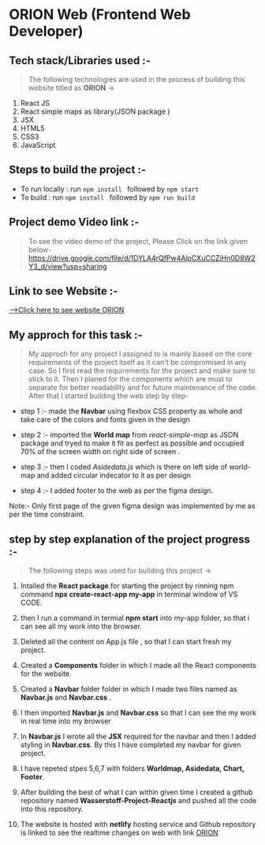# ORION Web (Frontend Web Developer)

## Tech stack/Libraries used :-

> The following technologies are used in the process of building this website titled as **ORION** ->

1. React JS
2. React simple maps as library(JSON package )
3. JSX
4. HTML5
5. CSS3
6. JavaScript

## Steps to build the project :-
- To run locally : run `npm install ` followed by `npm start`
- To build : run `npm install ` followed by `npm run build`

## Project demo Video link :- 
>To see the video demo of the project, Please Click on the link given below- 
https://drive.google.com/file/d/1DYLA4rQfPw4AlpCXuCCZiHn0D8W2Y3_d/view?usp=sharing


## Link to see Website :-

[-->Click here to see website ORION](https://wasserstoff-orion-reactjs-project2023.netlify.app/)


## My approch for this task :-
>My approch for any project I assigned to is mainly based on the core requirements of the project itself as it can't be compromised in any case. So I first read the requirements for the project and make sure to stick to it.
Then I planed for the components which are must to separate for better readability and for future maintenance of the code. After that I started building the web step by step-

- step 1 :- made the **Navbar** using  flexbox CSS property as whole and take care of the colors and fonts given in the design 

- step 2 :- imported the **World map** from *react-simple-map* as JSON package and tryed to make it fit as perfect as possible and occupied 70% of the screen width on right side of screen .

- step 3 :- then I coded *Asidedata.js* which is there on left side of world-map and added circular indecator to it as per design 

- step 4 :- I added footer to the web as per the figma design.

Note:- Only first page of the given figma design was implemented by me as per the time constraint.


## step by step explanation of the project progress  :-

> The following steps was used for building this project ->

1. Intalled the **React package** for starting the project by rinning npm command **npx create-react-app my-app** in terminal window of VS CODE.

2. then I run a command in termial **npm start** into my-app folder, so that i can see all my work into the browser.

3. Deleted all the content on App.js file , so that I can start fresh my project.

4. Created a **Components** folder in which I made all the React components for the website.

5. Created a **Navbar** folder folder in which I made two files named as **Navbar.js** and **Navbar.css** .
6. I then imported **Navbar.js** and **Navbar.css** so that I can see the my work in real time into my browser

7. In **Navbar.js** I wrote all the **JSX** required for the navbar and then I added styling in **Navbar.css**. By this I have completed my navbar for given project.

8. I have repeted stpes 5,6,7 with folders **Worldmap, Asidedata, Chart, Footer**.

9. After building the best of what I can within given time I created a github repository named **Wasserstoff-Project-Reactjs** and pushed all the code into this repository.

10. The website is hosted with **netlify** hosting service and Github repository is linked to see the realtime changes on web with link [ORION](https://wasserstoff-orion-reactjs-project2023.netlify.app/)